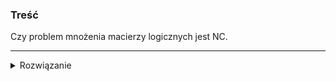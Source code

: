 ### Treść
Czy problem mnożenia macierzy logicznych jest NC.

------
<details><summary>Rozwiązanie</summary>
<p>

